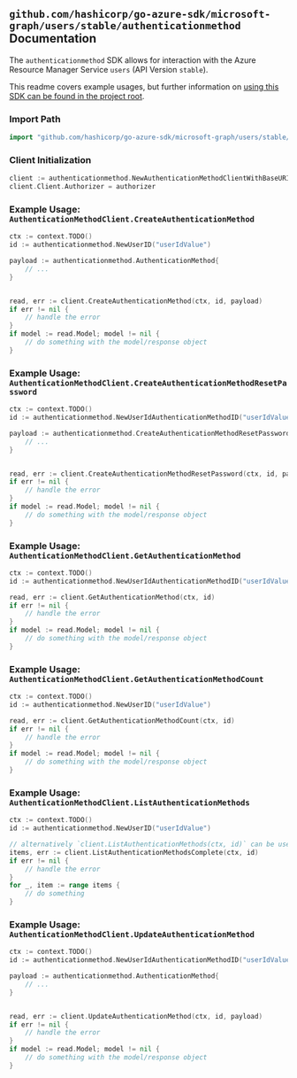 
## `github.com/hashicorp/go-azure-sdk/microsoft-graph/users/stable/authenticationmethod` Documentation

The `authenticationmethod` SDK allows for interaction with the Azure Resource Manager Service `users` (API Version `stable`).

This readme covers example usages, but further information on [using this SDK can be found in the project root](https://github.com/hashicorp/go-azure-sdk/tree/main/docs).

### Import Path

```go
import "github.com/hashicorp/go-azure-sdk/microsoft-graph/users/stable/authenticationmethod"
```


### Client Initialization

```go
client := authenticationmethod.NewAuthenticationMethodClientWithBaseURI("https://management.azure.com")
client.Client.Authorizer = authorizer
```


### Example Usage: `AuthenticationMethodClient.CreateAuthenticationMethod`

```go
ctx := context.TODO()
id := authenticationmethod.NewUserID("userIdValue")

payload := authenticationmethod.AuthenticationMethod{
	// ...
}


read, err := client.CreateAuthenticationMethod(ctx, id, payload)
if err != nil {
	// handle the error
}
if model := read.Model; model != nil {
	// do something with the model/response object
}
```


### Example Usage: `AuthenticationMethodClient.CreateAuthenticationMethodResetPassword`

```go
ctx := context.TODO()
id := authenticationmethod.NewUserIdAuthenticationMethodID("userIdValue", "authenticationMethodIdValue")

payload := authenticationmethod.CreateAuthenticationMethodResetPasswordRequest{
	// ...
}


read, err := client.CreateAuthenticationMethodResetPassword(ctx, id, payload)
if err != nil {
	// handle the error
}
if model := read.Model; model != nil {
	// do something with the model/response object
}
```


### Example Usage: `AuthenticationMethodClient.GetAuthenticationMethod`

```go
ctx := context.TODO()
id := authenticationmethod.NewUserIdAuthenticationMethodID("userIdValue", "authenticationMethodIdValue")

read, err := client.GetAuthenticationMethod(ctx, id)
if err != nil {
	// handle the error
}
if model := read.Model; model != nil {
	// do something with the model/response object
}
```


### Example Usage: `AuthenticationMethodClient.GetAuthenticationMethodCount`

```go
ctx := context.TODO()
id := authenticationmethod.NewUserID("userIdValue")

read, err := client.GetAuthenticationMethodCount(ctx, id)
if err != nil {
	// handle the error
}
if model := read.Model; model != nil {
	// do something with the model/response object
}
```


### Example Usage: `AuthenticationMethodClient.ListAuthenticationMethods`

```go
ctx := context.TODO()
id := authenticationmethod.NewUserID("userIdValue")

// alternatively `client.ListAuthenticationMethods(ctx, id)` can be used to do batched pagination
items, err := client.ListAuthenticationMethodsComplete(ctx, id)
if err != nil {
	// handle the error
}
for _, item := range items {
	// do something
}
```


### Example Usage: `AuthenticationMethodClient.UpdateAuthenticationMethod`

```go
ctx := context.TODO()
id := authenticationmethod.NewUserIdAuthenticationMethodID("userIdValue", "authenticationMethodIdValue")

payload := authenticationmethod.AuthenticationMethod{
	// ...
}


read, err := client.UpdateAuthenticationMethod(ctx, id, payload)
if err != nil {
	// handle the error
}
if model := read.Model; model != nil {
	// do something with the model/response object
}
```
